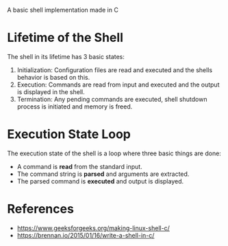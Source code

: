 A basic shell implementation made in C
# Lifetime of the Shell
The shell in its lifetime has 3 basic states:
1. Initialization: Configuration files are read and executed and the shells behavior is based on this.
2. Execution: Commands are read from input and executed and the output is displayed in the shell.
3. Termination: Any pending commands are executed, shell shutdown process is initiated and memory is freed.

# Execution State Loop
The execution state of the shell is a loop where three basic things are done:
- A command is __read__ from the standard input.
- The command string is __parsed__ and arguments are extracted.
- The parsed command is __executed__ and output is displayed.

# References
- https://www.geeksforgeeks.org/making-linux-shell-c/
- https://brennan.io/2015/01/16/write-a-shell-in-c/
